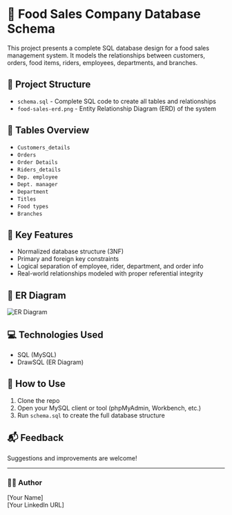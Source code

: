 # 🍔 Food Sales Company Database Schema

This project presents a complete SQL database design for a food sales management system. It models the relationships between customers, orders, food items, riders, employees, departments, and branches.

## 📂 Project Structure

- `schema.sql` - Complete SQL code to create all tables and relationships
- `food-sales-erd.png` - Entity Relationship Diagram (ERD) of the system

## 🧱 Tables Overview

- `Customers_details`
- `Orders`
- `Order Details`
- `Riders_details`
- `Dep. employee`
- `Dept. manager`
- `Department`
- `Titles`
- `Food types`
- `Branches`

## 🧠 Key Features

- Normalized database structure (3NF)
- Primary and foreign key constraints
- Logical separation of employee, rider, department, and order info
- Real-world relationships modeled with proper referential integrity

## 📸 ER Diagram

![ER Diagram](food-sales-erd.png)

## 💻 Technologies Used

- SQL (MySQL)
- DrawSQL (ER Diagram)

## 🚀 How to Use

1. Clone the repo
2. Open your MySQL client or tool (phpMyAdmin, Workbench, etc.)
3. Run `schema.sql` to create the full database structure

## 📬 Feedback

Suggestions and improvements are welcome!

---

### 👨‍💻 Author

[Your Name]  
[Your LinkedIn URL]  
